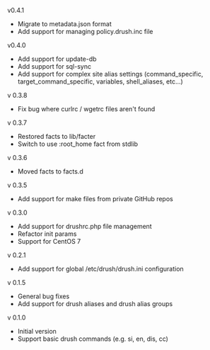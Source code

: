 v0.4.1
  - Migrate to metadata.json format
  - Add support for managing policy.drush.inc file

v0.4.0
  - Add support for update-db
  - Add support for sql-sync
  - Add support for complex site alias settings (command_specific, target_command_specific, variables, shell_aliases, etc...)

v 0.3.8
 - Fix bug where curlrc / wgetrc files aren't found

v 0.3.7
 - Restored facts to lib/facter
 - Switch to use :root_home fact from stdlib

v 0.3.6
 - Moved facts to facts.d

v 0.3.5
 - Add support for make files from private GitHub repos

v 0.3.0
 - Add support for drushrc.php file management
 - Refactor init params
 - Support for CentOS 7

v 0.2.1
 - Add support for global /etc/drush/drush.ini configuration

v 0.1.5
- General bug fixes
- Add support for drush aliases and drush alias groups

v 0.1.0
- Initial version
- Support basic drush commands (e.g. si, en, dis, cc)
